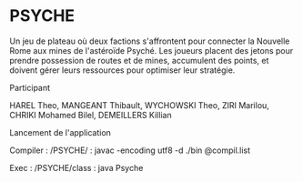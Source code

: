 # PSYCHE
 
Un jeu de plateau où deux factions s'affrontent pour connecter la Nouvelle Rome aux mines de l'astéroïde Psyché. Les joueurs placent des jetons pour prendre possession de routes et de mines, accumulent des points, et doivent gérer leurs ressources pour optimiser leur stratégie.

Participant

HAREL Theo, MANGEANT Thibault, WYCHOWSKI Theo, ZIRI Marilou, CHRIKI Mohamed Bilel, DEMEILLERS  Killian

Lancement de l'application

Compiler : /PSYCHE/ : javac -encoding utf8 -d ./bin @compil.list

Exec : /PSYCHE/class : java Psyche
